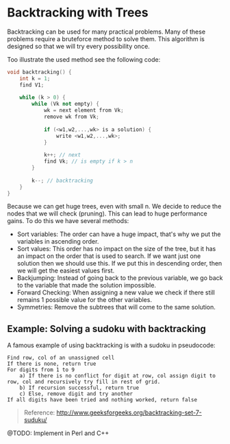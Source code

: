 # Backtracking with Trees
Backtracking can be used for many practical problems. Many of these problems require a bruteforce method to solve them. This algorithm is designed so that we will try every possibility once.

Too illustrate the used method see the following code:

```c++
void backtracking() {
    int k = 1;
    find V1;
    
    while (k > 0) {
        while (Vk not empty) {
            wk = next element from Vk;
            remove wk from Vk;
            
            if (<w1,w2,...,wk> is a solution) {
                write <w1,w2,...,wk>;
            }
            
            k++; // next
            find Vk; // is empty if k > n
        }
        
        k--; // backtracking
    }
}
```

Because we can get huge trees, even with small n. We decide to reduce the nodes that we will check (pruning). This can lead to huge performance gains. To do this we have several methods:

* Sort variables: The order can have a huge impact, that's why we put the variables in ascending order.
* Sort values: This order has no impact on the size of the tree, but it has an impact on the order that is used to search. If we want just one solution then we should use this. If we put this in descending order, then we will get the easiest values first.
* Backjumping: Instead of going back to the previous variable, we go back to the variable that made the solution impossible.
* Forward Checking: When assigning a new value we check if there still remains 1 possible value for the other variables.
* Symmetries: Remove the subtrees that will come to the same solution.


## Example: Solving a sudoku with backtracking
A famous example of using backtracking is with a sudoku in pseudocode:

    Find row, col of an unassigned cell
    If there is none, return true
    For digits from 1 to 9
        a) If there is no conflict for digit at row, col assign digit to row, col and recursively try fill in rest of grid.
        b) If recursion successful, return true
        c) Else, remove digit and try another
    If all digits have been tried and nothing worked, return false
    
> Reference: http://www.geeksforgeeks.org/backtracking-set-7-suduku/

@TODO: Implement in Perl and C++